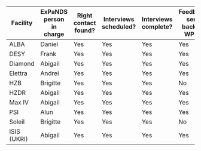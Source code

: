 Facility | ExPaNDS person in charge | Right contact found? | Interviews scheduled? | Interviews complete? | Feedback sent back to WP2?
---------|--------------------------|----------------------|-----------------------|----------------------|---------------------------
ALBA     | Daniel                   | Yes                  | Yes                   | Yes                  | Yes
DESY     | Frank                    | Yes                  | Yes                   | Yes                  | Yes
Diamond  | Abigail                  | Yes                  | Yes                   | Yes                  | Yes
Elettra  | Andrei                   | Yes                  | Yes                   | Yes                  | Yes 
HZB      | Brigitte                 | Yes                  | Yes                   | Yes                  | No 
HZDR     | Abigail                  | Yes                  | Yes                   | Yes                  | Yes
Max IV   | Abigail                  | Yes                  | Yes                   | Yes                  | Yes
PSI      | Alun                     | Yes                  | Yes                   | Yes                  | Yes
Soleil   | Brigitte                 | Yes                  | Yes                   | Yes                  | No
ISIS (UKRI) | Abigail               | Yes                  | Yes                   | Yes                  | Yes
